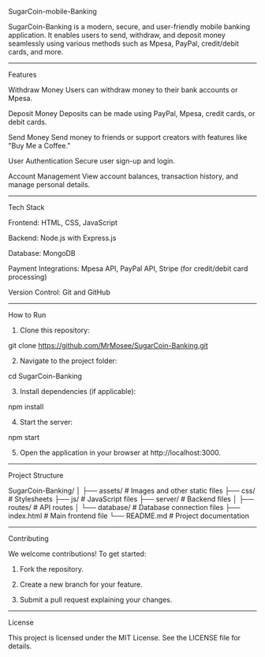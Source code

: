 SugarCoin-mobile-Banking

SugarCoin-Banking is a modern, secure, and user-friendly mobile banking application. It enables users to send, withdraw, and deposit money seamlessly using various methods such as Mpesa, PayPal, credit/debit cards, and more.


---

Features

Withdraw Money
Users can withdraw money to their bank accounts or Mpesa.

Deposit Money
Deposits can be made using PayPal, Mpesa, credit cards, or debit cards.

Send Money
Send money to friends or support creators with features like "Buy Me a Coffee."

User Authentication
Secure user sign-up and login.

Account Management
View account balances, transaction history, and manage personal details.



---

Tech Stack

Frontend: HTML, CSS, JavaScript

Backend: Node.js with Express.js

Database: MongoDB

Payment Integrations: Mpesa API, PayPal API, Stripe (for credit/debit card processing)

Version Control: Git and GitHub



---

How to Run

1. Clone this repository:

git clone https://github.com/MrMosee/SugarCoin-Banking.git


2. Navigate to the project folder:

cd SugarCoin-Banking


3. Install dependencies (if applicable):

npm install


4. Start the server:

npm start


5. Open the application in your browser at http://localhost:3000.




---

Project Structure

SugarCoin-Banking/
│
├── assets/           # Images and other static files
├── css/              # Stylesheets
├── js/               # JavaScript files
├── server/           # Backend files
│   ├── routes/       # API routes
│   └── database/     # Database connection files
├── index.html        # Main frontend file
└── README.md         # Project documentation


---

Contributing

We welcome contributions! To get started:

1. Fork the repository.


2. Create a new branch for your feature.


3. Submit a pull request explaining your changes.




---

License

This project is licensed under the MIT License. See the LICENSE file for details.
